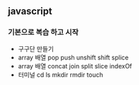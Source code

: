 ## javascript 

### 기본으로 복습 하고 시작

- 구구단 만들기
- array 배열 pop push unshift shift splice
- array 배열 concat join split slice indexOf
- 터미널 cd ls mkdir rmdir touch

```javascript

```

```

```
```

```

